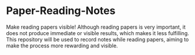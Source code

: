 # Paper-Reading-Notes
Make reading papers visible! 
Although reading papers is very important, it does not produce immediate or visible results, which makes it less fulfilling. This repository will be used to record notes while reading papers, aiming to make the process more rewarding and visible.
<!--stackedit_data:
eyJoaXN0b3J5IjpbLTk2MTU2NDU3MiwxNDY4ODY1OTcwXX0=
-->